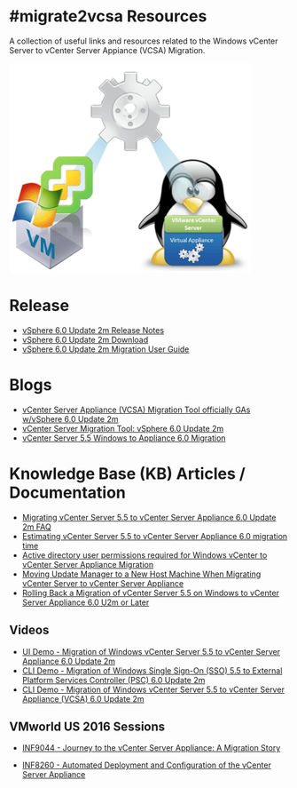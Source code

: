 # #migrate2vcsa Resources

A collection of useful links and resources related to the Windows vCenter Server to vCenter Server Appiance (VCSA) Migration.

![](migrate2vcsa.png)

# Release
 * [vSphere 6.0 Update 2m Release Notes](http://pubs.vmware.com/Release_Notes/en/vsphere/60/vsphere-vcenter-server-60u2m-release-notes.html)
 * [vSphere 6.0 Update 2m Download](https://my.vmware.com/web/vmware/details?downloadGroup=VC60U2M&productId=491&rPId=12376)
 * [vSphere 6.0 Update 2m Migration User Guide](http://pubs.vmware.com/vsphere-60/index.jsp#com.vmware.vsphere.migration.doc/GUID-2DC0A6B8-FBFD-49A0-BA5B-2783B8A47817.html)

# Blogs
 * [vCenter Server Appliance (VCSA) Migration Tool officially GAs w/vSphere 6.0 Update 2m](http://www.virtuallyghetto.com/2016/09/vcenter-server-appliance-vcsa-migration-tool-officially-gas-wvsphere-6-0-update-2m.html)
 * [vCenter Server Migration Tool: vSphere 6.0 Update 2m](https://blogs.vmware.com/vsphere/2016/09/vcenter-server-migration-tool-vsphere-6-0-update-2m.html)
 * [vCenter Server 5.5 Windows to Appliance 6.0 Migration](https://haveyoutriedreinstalling.com/2016/09/15/vcenter-server-5-5-windows-to-appliance-6-0-migration/)

# Knowledge Base (KB) Articles / Documentation
 * [Migrating vCenter Server 5.5 to vCenter Server Appliance 6.0 Update 2m FAQ](http://vmwa.re/migrate2vcsafaq)
 * [Estimating vCenter Server 5.5 to vCenter Server Appliance 6.0 migration time](https://kb.vmware.com/kb/2146420)
 * [Active directory user permissions required for Windows vCenter to vCenter Server Appliance Migration](https://kb.vmware.com/kb/2146454)
 * [Moving Update Manager to a New Host Machine When Migrating vCenter Server to vCenter Server Appliance](pubs.vmware.com/vsphere-60/index.jsp?topic=%2Fcom.vmware.vsphere.migration.doc%2FGUID-B2642367-68BF-4EB8-81D4-F7791D501FD5.html)
 * [Rolling Back a Migration of vCenter Server 5.5 on Windows to vCenter Server Appliance 6.0 U2m or Later](https://kb.vmware.com/kb/2146453)

## Videos
 * [UI Demo - Migration of Windows vCenter Server 5.5 to vCenter Server Appliance 6.0 Update 2m](https://vimeo.com/178825595)
 * [CLI Demo - Migration of Windows Single Sign-On (SSO) 5.5 to External Platform Services Controller (PSC) 6.0 Update 2m](https://vimeo.com/178825553)
 * [CLI Demo - Migration of Windows vCenter Server 5.5 to vCenter Server Appliance (VCSA) 6.0 Update 2m](https://vimeo.com/177147961)

## VMworld US 2016 Sessions
* [INF9044 - Journey to the vCenter Server Appliance: A Migration Story](http://vmware.mediasite.com/mediasite/Play/2576798222674c72bc998c5ceae32b771d?catalog=dbf1ec28-2557-4dd3-a381-e5fe4ceabc40)

* [INF8260 - Automated Deployment and Configuration of the vCenter Server Appliance](http://vmware.mediasite.com/mediasite/Play/414463c2038c4130855713b9c1a5b8ef1d?catalog=dbf1ec28-2557-4dd3-a381-e5fe4ceabc40)
